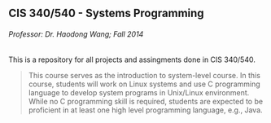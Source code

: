 CIS 340/540 - Systems Programming
---------------------------------
###### Professor: Dr. Haodong Wang; Fall 2014

This is a repository for all projects and assingments done in CIS 340/540.

> This course serves as the introduction to system-level course. In this course, students will work on Linux systems and use C programming language to develop system programs in Unix/Linux environment. While no C programming skill is required, students are expected to be proficient in at least one high level programming language, e.g., Java.
